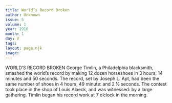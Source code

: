 ```yaml
---
title: World’s Record Broken
author: Unknown
issue: 5
volume: 1
year: 1916
month: 1
day: V
tags:
layout: page.njk
image:
---
```

WORLD’S RECORD BROKEN    George Timlin, a Philadelphia blacksmith, smashed the world’s record by making 12 dozen horseshoes in 3 hours; 14 minutes and 50 seconds. The record, set by Joseph L. Apt, had been the same number of shoes in 4 hours, 49 minute: and 2 ½ seconds. The contest took place in the shop of Louis Alaeck, and was witnessed: by a large gathering. Timlin began his record work at 7 o’clock in the morning.
